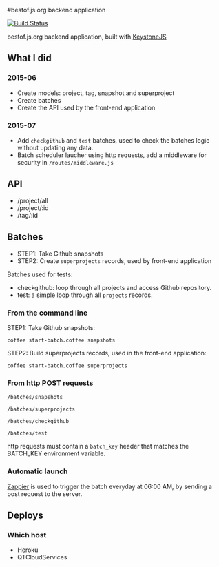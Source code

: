 #bestof.js.org backend application

[![Build Status](https://travis-ci.org/michaelrambeau/bestofjs-keystonejs.svg?branch=master)](https://travis-ci.org/michaelrambeau/bestofjs-keystonejs)

bestof.js.org backend application, built with [KeystoneJS](http://keystonejs.com/)

## What I did

### 2015-06

* Create models: project, tag, snapshot and superproject
* Create batches
* Create the API used by the front-end application 

### 2015-07

* Add `checkgithub` and `test` batches, used to check the batches logic without updating any data.
* Batch scheduler laucher using http requests, add a middleware for security in `/routes/middleware.js`

## API

* /project/all
* /project/:id
* /tag/:id

## Batches

* STEP1: Take Github snapshots
* STEP2: Create `superprojects` records, used by front-end application

Batches used for tests: 

* checkgithub: loop through all projects and access Github repository.
* test: a simple loop through all `projects` records.

### From the command line

STEP1: Take Github snapshots:

`coffee start-batch.coffee snapshots`

STEP2: Build superprojects records, used in the front-end application:

`coffee start-batch.coffee superprojects`

### From http POST requests

`/batches/snapshots`

`/batches/superprojects`

`/batches/checkgithub`

`/batches/test`

http requests must contain a `batch_key` header that matches the BATCH_KEY environment variable.

### Automatic launch

[Zappier](https://zapier.com/) is used to trigger the batch everyday at 06:00 AM, by sending a post request to the server.

## Deploys

### Which host

* Heroku
* QTCloudServices
